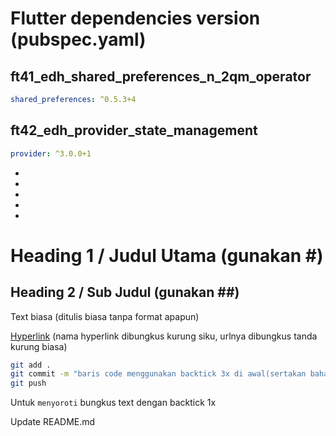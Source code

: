 # Flutter dependencies version (pubspec.yaml)

## ft41_edh_shared_preferences_n_2qm_operator
```yaml
shared_preferences: ^0.5.3+4
```

## ft42_edh_provider_state_management
```yaml
provider: ^3.0.0+1
```

-
-
-
-
-
# Heading 1 / Judul Utama (gunakan #)

## Heading 2 / Sub Judul (gunakan ##)

Text biasa (ditulis biasa tanpa format apapun)

[Hyperlink](https://www.google.com) (nama hyperlink dibungkus kurung siku, urlnya dibungkus tanda kurung biasa)

```bash
git add .
git commit -m "baris code menggunakan backtick 3x di awal(sertakan bahasanya) dan akhir code"
git push
```

Untuk `menyoroti` bungkus text dengan backtick 1x

Update README.md

